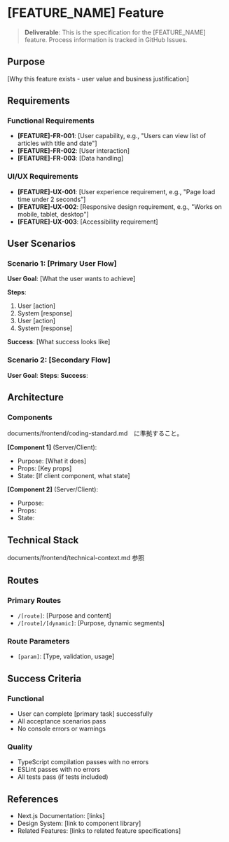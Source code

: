 # [FEATURE_NAME] Feature

> **Deliverable**: This is the specification for the [FEATURE_NAME] feature.
> Process information is tracked in GitHub Issues.

## Purpose

[Why this feature exists - user value and business justification]

## Requirements

### Functional Requirements

- **[FEATURE]-FR-001**: [User capability, e.g., "Users can view list of articles with title and date"]
- **[FEATURE]-FR-002**: [User interaction]
- **[FEATURE]-FR-003**: [Data handling]

### UI/UX Requirements

- **[FEATURE]-UX-001**: [User experience requirement, e.g., "Page load time under 2 seconds"]
- **[FEATURE]-UX-002**: [Responsive design requirement, e.g., "Works on mobile, tablet, desktop"]
- **[FEATURE]-UX-003**: [Accessibility requirement]

## User Scenarios

### Scenario 1: [Primary User Flow]

**User Goal**: [What the user wants to achieve]

**Steps**:
1. User [action]
2. System [response]
3. User [action]
4. System [response]

**Success**: [What success looks like]

### Scenario 2: [Secondary Flow]

**User Goal**:
**Steps**:
**Success**:

## Architecture

### Components

documents/frontend/coding-standard.md　に準拠すること。

**[Component 1]** (Server/Client):
- Purpose: [What it does]
- Props: [Key props]
- State: [If client component, what state]

**[Component 2]** (Server/Client):
- Purpose:
- Props:
- State:


## Technical Stack

documents/frontend/technical-context.md 参照

## Routes

### Primary Routes

- `/[route]`: [Purpose and content]
- `/[route]/[dynamic]`: [Purpose, dynamic segments]

### Route Parameters

- `[param]`: [Type, validation, usage]

## Success Criteria

### Functional

- User can complete [primary task] successfully
- All acceptance scenarios pass
- No console errors or warnings

### Quality

- TypeScript compilation passes with no errors
- ESLint passes with no errors
- All tests pass (if tests included)

## References

- Next.js Documentation: [links]
- Design System: [link to component library]
- Related Features: [links to related feature specifications]
